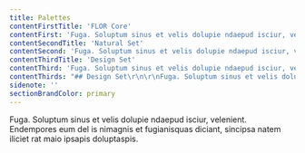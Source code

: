 ```yaml
---
title: Palettes
contentFirstTitle: 'FLOR Core'
contentFirst: 'Fuga. Soluptum sinus et velis dolupie ndaepud isciur, velenient. Endempores eum del is nimagnis et fugianisquas diciant, sincipsa natem iliciet rat maio ipsapis doluptaspis.'
contentSecondTitle: 'Natural Set'
contentSecond: 'Fuga. Soluptum sinus et velis dolupie ndaepud isciur, velenient. Endempores eum del is nimagnis et fugianisquas diciant, sincipsa natem iliciet rat maio ipsapis doluptaspis.'
contentThirdTitle: 'Design Set'
contentThird: 'Fuga. Soluptum sinus et velis dolupie ndaepud isciur, velenient. Endempores eum del is nimagnis et fugianisquas diciant, sincipsa natem iliciet rat maio ipsapis doluptaspis.'
contentThirds: "## Design Set\r\n\r\nFuga. Soluptum sinus et velis dolupie ndaepud isciur, velenient. Endempores eum del is nimagnis et fugianisquas diciant, sincipsa natem iliciet rat maio ipsapis doluptaspis."
sidenote: ''
sectionBrandColor: primary
---
```


Fuga. Soluptum sinus et velis dolupie ndaepud isciur, velenient. Endempores eum del is nimagnis et fugianisquas diciant, sincipsa natem iliciet rat maio ipsapis doluptaspis.